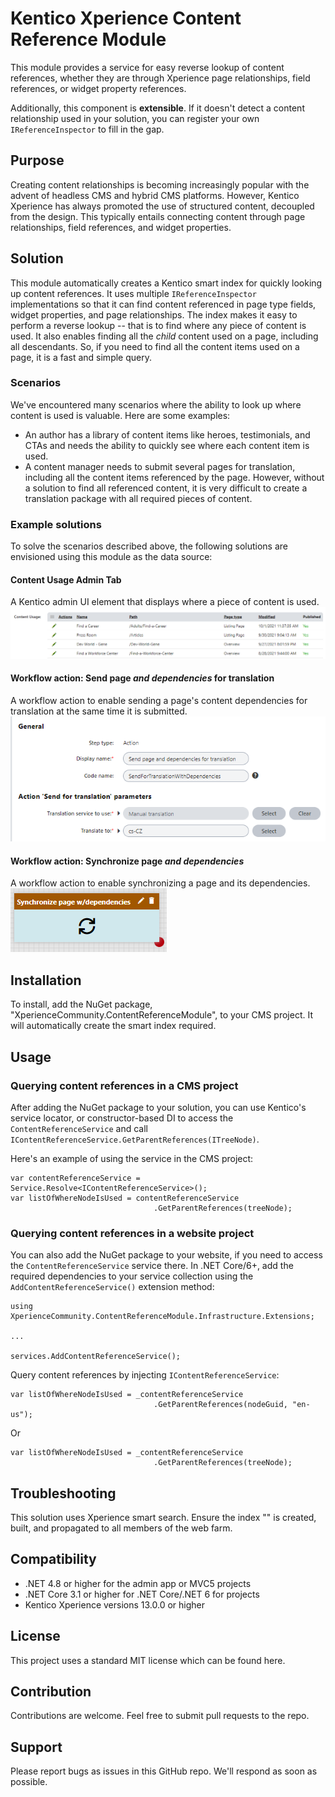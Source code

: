 # Kentico Xperience Content Reference Module
This module provides a service for easy reverse lookup of content references, whether they are through Xperience page relationships, field references, or widget property references.

Additionally, this component is **extensible**. If it doesn't detect a content relationship used in your solution, you can register your own `IReferenceInspector` to fill in the gap.

## Purpose
Creating content relationships is becoming increasingly popular with the advent of headless CMS and hybrid CMS platforms. However, Kentico Xperience has always promoted the use of structured content, decoupled from the design. This typically entails connecting content through page relationships, field references, and widget properties.

## Solution
This module automatically creates a Kentico smart index for quickly looking up content references. It uses multiple `IReferenceInspector` implementations so that it can find content referenced in page type fields, widget properties, and page relationships. The index makes it easy to perform a reverse lookup -- that is to find where any piece of content is used. It also enables finding all the _child_ content used on a page, including all descendants. So, if you need to find all the content items used on a page, it is a fast and simple query.

### Scenarios
We've encountered many scenarios where the ability to look up where content is used is valuable. Here are some examples:

* An author has a library of content items like heroes, testimonials, and CTAs and needs the ability to quickly see where each content item is used.
* A content manager needs to submit several pages for translation, including all the content items referenced by the page. However, without a solution to find all referenced content, it is very difficult to create a translation package with all required pieces of content.

### Example solutions
To solve the scenarios described above, the following solutions are envisioned using this module as the data source:
#### Content Usage Admin Tab
A Kentico admin UI element that displays where a piece of content is used.
![Content usage example](/images/content-usage-example.png)

#### Workflow action: Send page _and dependencies_ for translation
A workflow action to enable sending a page's content dependencies for translation at the same time it is submitted.
![Send for translation example](/images/send-for-translation-example.png)

#### Workflow action: Synchronize page _and dependencies_
A workflow action to enable synchronizing a page and its dependencies.
![Synchronize page example](/images/synchronize-dependencies-example.png)

## Installation
To install, add the NuGet package, "XperienceCommunity.ContentReferenceModule", to your CMS project. It will automatically create the smart index required.

## Usage
### Querying content references in a CMS project
After adding the NuGet package to your solution, you can use Kentico's service locator, or constructor-based DI to access the `ContentReferenceService` and call `IContentReferenceService.GetParentReferences(ITreeNode)`.

Here's an example of using the service in the CMS project:
```
var contentReferenceService = Service.Resolve<IContentReferenceService>();
var listOfWhereNodeIsUsed = contentReferenceService
                                .GetParentReferences(treeNode);
```
### Querying content references in a website project
You can also add the NuGet package to your website, if you need to access the `ContentReferenceService` service there. In .NET Core/6+, add the required dependencies to your service collection using the `AddContentReferenceService()` extension method:

```
using XperienceCommunity.ContentReferenceModule.Infrastructure.Extensions;

...

services.AddContentReferenceService();
```

Query content references by injecting `IContentReferenceService`:
```
var listOfWhereNodeIsUsed = _contentReferenceService
                                .GetParentReferences(nodeGuid, "en-us");
```
Or

```
var listOfWhereNodeIsUsed = _contentReferenceService
                                .GetParentReferences(treeNode);

```

## Troubleshooting
This solution uses Xperience smart search. Ensure the index "" is created, built, and propagated to all members of the web farm.
## Compatibility
* .NET 4.8 or higher for the admin app or MVC5 projects
* .NET Core 3.1 or higher for .NET Core/.NET 6 for projects
* Kentico Xperience versions 13.0.0 or higher

## License
This project uses a standard MIT license which can be found here.

## Contribution
Contributions are welcome. Feel free to submit pull requests to the repo.

## Support
Please report bugs as issues in this GitHub repo. We'll respond as soon as possible.
